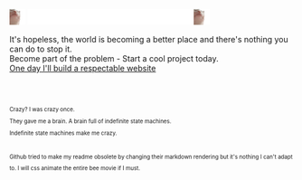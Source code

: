 <!---
I am inside your walls
--->

<img src="./catJam.gif" style="height:2em;" alt="cat jamming" /> <img src="./header.png" style="height:2em;" alt="I will make things obsolete" /> <img src="./catJam.gif" style="height:2em;" alt="cat jamming" />

It's hopeless, the world is becoming a better place and there's nothing you can do to stop it.<br />
Become part of the problem - Start a cool project today.<br />
[One day I'll build a respectable website](https://asimonson.com)

<sub><sup>
<br /><br />
Crazy?  I was crazy once.<br />
They gave me a brain.  A brain full of indefinite state machines.<br />
Indefinite state machines make me crazy.<br /><br />
Github tried to make my readme obsolete by changing their markdown rendering but it's nothing I can't adapt to.  I will css animate the entire bee movie if I must.
</sup></sub>

<!-- <img src="./ape.jpeg" alt="This ape knows it can always get better" style="width:3em;"/> -->

<!---
asimonson1125/asimonson1125 is a ✨ special ✨ repository because its `README.md` (this file) appears on your GitHub profile.
You can click the Preview link to take a look at your changes.
--->
